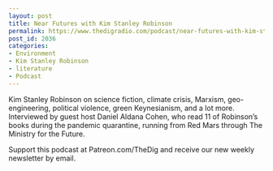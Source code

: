 ```yaml
---
layout: post
title: Near Futures with Kim Stanley Robinson
permalink: https://www.thedigradio.com/podcast/near-futures-with-kim-stanley-robinson/index.html
post_id: 2036
categories: 
- Environment
- Kim Stanley Robinson
- literature
- Podcast
---
```


Kim Stanley Robinson on science fiction, climate crisis, Marxism, geo-engineering, political violence, green Keynesianism, and a lot more. Interviewed by guest host Daniel Aldana Cohen, who read 11 of Robinson’s books during the pandemic quarantine, running from Red Mars through The Ministry for the Future.

Support this podcast at Patreon.com/TheDig and receive our new weekly newsletter by email.